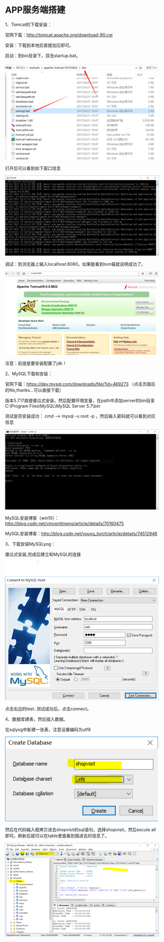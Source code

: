 # APP服务端搭建
1、Tomcat的下载安装：

官网下载：http://tomcat.apache.org/download-90.cgi

安装：下载到本地后直接加压即可。

启动：到bin目录下，双击startup.bat。

![iamge text](https://github.com/J-K-G/APP-/blob/master/image/tomcat_bin.png) 

打开后可以看到如下窗口信息

![iamge text](https://github.com/J-K-G/APP-/blob/master/image/tomcat_open.PNG) 

调试：到浏览器上输入localhost:8080，如果能看到tom猫就说明成功了。

![iamge text](https://github.com/J-K-G/APP-/blob/master/image/tomcat_test.PNG)

注意：前提是要安装配置了jdk！



2、MySQL下载和安装：

官网下载：https://dev.mysql.com/downloads/file/?id=469273 （点击页面后的No,thanks...可以直接下载）

版本5.7.17直接傻瓜式安装，然后配置环境变量，在path中添加server的bin目录
C:\Program Files\MySQL\MySQL Server 5.7\bin

测试是否安装成功：
cmd --> mysql -u root -p ，然后输入密码就可以看到对应信息

![iamge text](https://github.com/J-K-G/APP-/blob/master/image/mysql_test.PNG)

MySQL安装博客（win10）：http://blog.csdn.net/vincentlmeng/article/details/70160475

MySQL安装博客：http://blog.csdn.net/youyu_torch/article/details/74512946


3、下载安装MySQLyog：

傻瓜式安装,完成后建立和MySQL的连接

![image text](https://github.com/J-K-G/APP-/blob/master/image/sqlyog_create.PNG)

点击右边的test..测试成功后，点击connect。


4、数据库建表，然后插入数据。

在sqlyog中新建一张表，注意设置编码为utf8

![image text](https://github.com/J-K-G/APP-/blob/master/image/sqlyog_create_database.PNG)

然后在代码输入框拷贝进去shopvisit的sql语句，选择shopvisit，然后excute all即可。刷新后就可以在table里面看到插进去的信息了。

![image text](https://github.com/J-K-G/APP-/blob/master/image/sqlyog_init.PNG)

